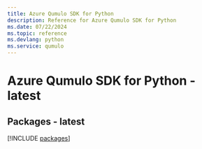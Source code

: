 ```yaml
---
title: Azure Qumulo SDK for Python
description: Reference for Azure Qumulo SDK for Python
ms.date: 07/22/2024
ms.topic: reference
ms.devlang: python
ms.service: qumulo
---
```

# Azure Qumulo SDK for Python - latest
## Packages - latest
[!INCLUDE [packages](qumulo-index.md)]